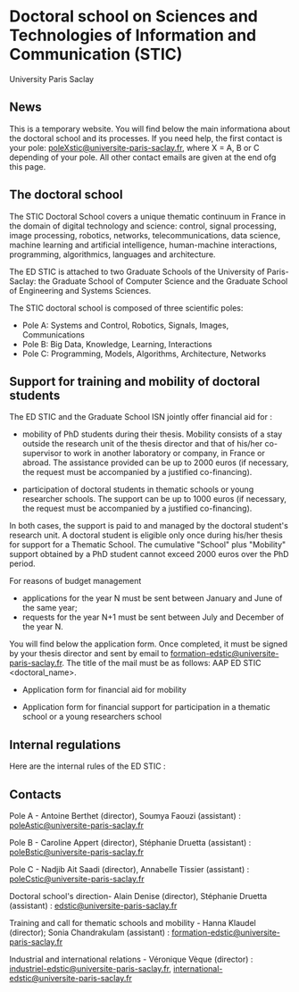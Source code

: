# Doctoral school on Sciences and Technologies of Information and Communication (STIC)

University Paris Saclay

## News

This is a temporary website. You will find below the main informationa about the doctoral school and its processes. If you need help, the first contact is your pole: poleXstic@universite-paris-saclay.fr, where X = A, B or C depending of your pole. All other contact emails are given at the end ofg this page.   

## The doctoral school

The STIC Doctoral School covers a unique thematic continuum in France in the domain of digital technology and science: control, signal processing, image processing, robotics, networks, telecommunications, data science, machine learning and artificial intelligence, human-machine interactions, programming, algorithmics, languages and architecture.

The ED STIC is attached to two Graduate Schools of the University of Paris-Saclay: the Graduate School of Computer Science and the Graduate School of Engineering and Systems Sciences.

The STIC doctoral school is composed of three scientific poles:

- Pole A: Systems and Control, Robotics, Signals, Images, Communications
- Pole B: Big Data, Knowledge, Learning, Interactions
- Pole C: Programming, Models, Algorithms, Architecture, Networks

## Support for training and mobility of doctoral students

The ED STIC and the Graduate School ISN jointly offer financial aid for :

- mobility of PhD students during their thesis. Mobility consists of a stay outside the research unit of the thesis director and that of his/her co-supervisor to work in another laboratory or company, in France or abroad. The assistance provided can be up to 2000 euros (if necessary, the request must be accompanied by a justified co-financing).

- participation of doctoral students in thematic schools or young researcher schools.  The support can be up to 1000 euros (if necessary, the request must be accompanied by a justified co-financing).

In both cases, the support is paid to and managed by the doctoral student's research unit. A doctoral student is eligible only once during his/her thesis for support for a Thematic School.  The cumulative "School" plus "Mobility" support obtained by a PhD student cannot exceed 2000 euros over the PhD period.

For reasons of budget management

- applications for the year N must be sent between January and June of the same year;
- requests for the year N+1 must be sent between July and December of the year N.

You will find below the application form. Once completed, it must be signed by your thesis director and sent by email to formation-edstic@universite-paris-saclay.fr. The title of the mail must be as follows: AAP ED STIC <doctoral_name>.

- Application form for financial aid for mobility

- Application form for financial support for participation in a thematic school or a young researchers school

## Internal regulations

Here are the internal rules of the ED STIC : 

## Contacts

Pole A - Antoine Berthet (director), Soumya Faouzi (assistant) : poleAstic@universite-paris-saclay.fr

Pole B - Caroline Appert (director), Stéphanie Druetta (assistant) : poleBstic@universite-paris-saclay.fr

Pole C - Nadjib Ait Saadi (director), Annabelle Tissier (assistant) : poleCstic@universite-paris-saclay.fr


Doctoral school's direction- Alain Denise (director), Stéphanie Druetta (assistant) : edstic@universite-paris-saclay.fr


Training and call for thematic schools and mobility - Hanna Klaudel (director); Sonia Chandrakulam (assistant) : formation-edstic@universite-paris-saclay.fr

Industrial and international relations - Véronique Vèque (director) : industriel-edstic@universite-paris-saclay.fr, international-edstic@universite-paris-saclay.fr


